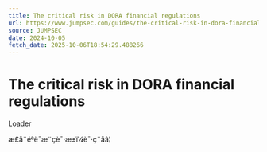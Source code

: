 ```yaml
---
title: The critical risk in DORA financial regulations
url: https://www.jumpsec.com/guides/the-critical-risk-in-dora-financial-regulations/
source: JUMPSEC
date: 2024-10-05
fetch_date: 2025-10-06T18:54:29.488266
---
```


# The critical risk in DORA financial regulations

Loader

æ­£å¨éªè¯æ¨çè¯·æ±ï¼è¯·ç¨åâ¦